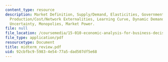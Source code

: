 ```yaml
---
content_type: resource
description: Market Definition, Supply/Demand, Elasticities, Government Policies,
  Production/Cost/Network Externalities, Learning Curve, Dynamic Demand, Time and
  Uncertainty, Monopolies, Market Power.
file: null
file_location: /coursemedia/15-010-economic-analysis-for-business-decisions-fall-2004/92cbfbc959834e5477a5dad507df5e68_midterm_review.pdf
file_type: application/pdf
resourcetype: Document
title: midterm_review.pdf
uid: 92cbfbc9-5983-4e54-77a5-dad507df5e68
---
```

